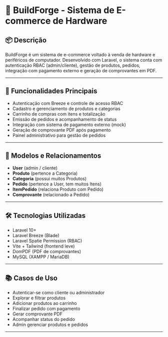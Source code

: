 # 🧱 BuildForge - Sistema de E-commerce de Hardware

## 📦 Descrição
BuildForge é um sistema de e-commerce voltado à venda de hardware e periféricos de computador. Desenvolvido com Laravel, o sistema conta com autenticação RBAC (admin/cliente), gestão de produtos, pedidos, integração com pagamento externo e geração de comprovantes em PDF.

---

## 🚀 Funcionalidades Principais

- Autenticação com Breeze e controle de acesso RBAC
- Cadastro e gerenciamento de produtos e categorias
- Carrinho de compras com itens e totalização
- Emissão de pedidos e acompanhamento de status
- Integração com sistema de pagamento externo (mock)
- Geração de comprovante PDF após pagamento
- Painel administrativo para gestão de pedidos

---

## 🧱 Modelos e Relacionamentos

- **User** (admin / cliente)
- **Produto** (pertence a Categoria)
- **Categoria** (possui muitos Produtos)
- **Pedido** (pertence a User, tem muitos Itens)
- **ItemPedido** (relaciona Produto com Pedido)
- **Comprovante** (relacionado a Pedido)

---

## 🛠️ Tecnologias Utilizadas

- Laravel 10+
- Laravel Breeze (Blade)
- Laravel Spatie Permission (RBAC)
- Vite + Tailwind (frontend leve)
- DomPDF (PDF de comprovantes)
- MySQL (XAMPP / MariaDB)

---

## 📚 Casos de Uso

- Autenticar-se como cliente ou administrador
- Explorar e filtrar produtos
- Adicionar produtos ao carrinho
- Finalizar pedido com pagamento
- Gerar comprovante PDF
- Acompanhar status do pedido
- Admin gerenciar produtos e pedidos

---